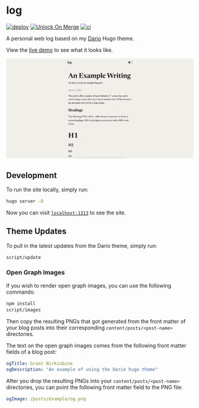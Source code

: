 # log

[![deploy](https://github.com/GrantBirki/log/actions/workflows/deploy.yml/badge.svg)](https://github.com/GrantBirki/log/actions/workflows/deploy.yml)
[![Unlock On Merge](https://github.com/GrantBirki/log/actions/workflows/unlock-on-merge.yml/badge.svg)](https://github.com/GrantBirki/log/actions/workflows/unlock-on-merge.yml)
[![ci](https://github.com/GrantBirki/log/actions/workflows/ci.yml/badge.svg)](https://github.com/GrantBirki/log/actions/workflows/ci.yml)

A personal web log based on my [Dario](https://github.com/GrantBirki/dario) Hugo theme.

View the [live demo](https://log.birki.io) to see what it looks like.

![home](docs/assets/home.png)

## Development

To run the site locally, simply run:

```bash
hugo server -D
```

Now you can visit [`localhost:1313`](http://localhost:1313/) to see the site.

## Theme Updates

To pull in the latest updates from the Dario theme, simply run:

```bash
script/update
```

### Open Graph Images

If you wish to render open graph images, you can use the following commands:

```bash
npm install
script/images
```

Then copy the resulting PNGs that got generated from the front matter of your blog posts into their corresponding `content/posts/<post-name>` directories.

The text on the open graph images comes from the following front matter fields of a blog post:

```yaml
ogTitle: Grant Birkinbine
ogDescription: "An example of using the Dario hugo theme"
```

After you drop the resulting PNGs into your `content/posts/<post-name>` directories, you can point the following front matter field to the PNG file:

```yaml
ogImage: /posts/example/og.png
```

